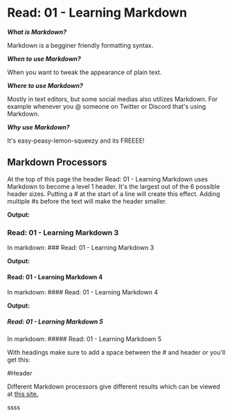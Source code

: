 # Read: 01 - Learning Markdown

___What is Markdown?___

Markdown is a begginer friendly formatting syntax.   

___When to use Markdown?___

When you want to tweak the appearance of plain text.

___Where to use Markdown?___

Mostly in text editors, but some social medias also utilizes Markdown. For example whenever you @ someone on Twitter or Discord that's using Markdown.

___Why use Markdown?___

It's easy-peasy-lemon-squeezy and its FREEEE!

## Markdown Processors

At the top of this page the header Read: 01 - Learning Markdown uses Markdown to become a level 1 header. It's the largest out of the 6 possible header sizes. Putting a # at the start of a line will create this effect. Adding multiple #s before the text will make the header smaller. 

__Output:__
### Read: 01 - Learning Markdown 3
In markdown: ### Read: 01 - Learning Markdown 3

__Output:__
#### Read: 01 - Learning Markdown 4
In markdown: #### Read: 01 - Learning Markdown 4

__Output:__
##### Read: 01 - Learning Markdown 5
In markdown: ##### Read: 01 - Learning Markdown 5

With headings make sure to add a space between the # and header or you'll get this:

#Header

Different Markdown processors give different results which can be viewed at [this site.](https://www.markdownguide.org/basic-syntax/)

ssss